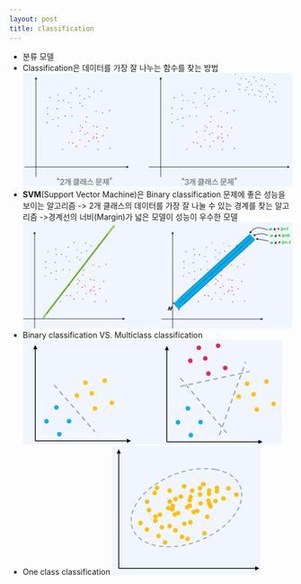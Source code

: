 ```yaml
---
layout: post
title: classification
---
```


- 분류 모델
- Classification은 데이터를 가장 잘 나누는 함수를 찾는 방법
    ![image](https://github.com/code7ssage/code7ssage.github.io/blob/master/assets/attached%20file/Pasted%20image%2020240103142223.png?raw=true)
- **SVM**(Support Vector Machine)은 Binary classification 문제에 좋은 성능을 보이는 알고리즘 
    -> 2개 클래스의 데이터를 가장 잘 나눌 수 있는 경계를 찾는 알고리즘
    ->경계선의 너비(Margin)가 넓은 모델이 성능이 우수한 모델
    ![image](https://github.com/code7ssage/code7ssage.github.io/blob/master/assets/attached%20file/Pasted%20image%2020240103142438.png?raw=true)
- Binary classification VS. Multiclass classification
     ![image](https://github.com/code7ssage/code7ssage.github.io/blob/master/assets/attached%20file/Pasted%20image%2020240103142542.png?raw=true)
- One class classification
    ![image](https://github.com/code7ssage/code7ssage.github.io/blob/master/assets/attached%20file/Pasted%20image%2020240103142557.png?raw=true)